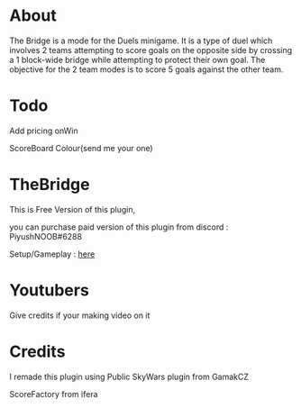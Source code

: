 # About
The Bridge is a mode for the Duels minigame. It is a type of duel which involves 2 teams attempting to score goals on the opposite side by crossing a 1 block-wide bridge while attempting to protect their own goal. The objective for the 2 team modes is to score 5 goals against the other team.

# Todo
Add pricing onWin

ScoreBoard Colour(send me your one)

# TheBridge

This is Free Version of this plugin,

you can purchase paid version of this plugin from discord :
PiyushNOOB#6288

Setup/Gameplay : [here](https://youtu.be/i4Y9FLmpk0g)

# Youtubers
Give credits if your making video on it

# Credits
I remade this plugin using Public SkyWars plugin from GamakCZ

ScoreFactory from ifera

